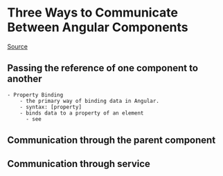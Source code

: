 # Three Ways to Communicate Between Angular Components

[Source](https://medium.com/@mirokoczka/3-ways-to-communicate-between-angular-components-a1e3f3304ecb)

## Passing the reference of one component to another
    - Property Binding
        - the primary way of binding data in Angular. 
        - syntax: [property]
        - binds data to a property of an element
          - see 
       

## Communication through the parent component
    

## Communication through service

